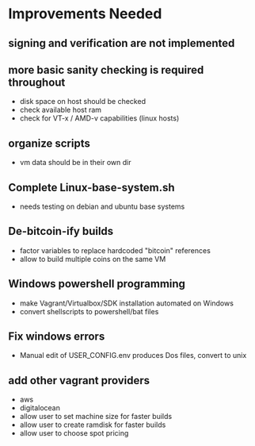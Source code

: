 # Improvements Needed

 
## signing and verification are not implemented
## more basic sanity checking is required throughout
   - disk space on host should be checked
   - check available host ram 
   - check for VT-x / AMD-v capabilities (linux hosts)

## organize scripts
   - vm data should be in their own dir

## Complete Linux-base-system.sh
  - needs testing on debian and ubuntu base systems

## De-bitcoin-ify builds
  - factor variables to replace hardcoded "bitcoin" references
  - allow to build multiple coins on the same VM

## Windows powershell programming
  - make Vagrant/Virtualbox/SDK installation automated on Windows 
  - convert shellscripts to  powershell/bat files

## Fix windows errors
  - Manual edit of USER_CONFIG.env produces Dos files, convert to unix 

## add other vagrant providers
  - aws
  - digitalocean
  - allow user to set machine size for faster builds
  - allow user to create ramdisk for faster builds
  - allow user to choose spot pricing 



